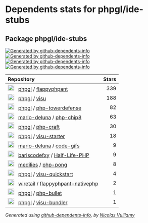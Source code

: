 # Dependents stats for phpgl/ide-stubs

## Package phpgl/ide-stubs

[![Generated by github-dependents-info](https://img.shields.io/static/v1?label=Used%20by&message=13&color=informational&logo=slickpic)](https://github.com/phpgl/ide-stubs/network/dependents)
[![Generated by github-dependents-info](https://img.shields.io/static/v1?label=Used%20by%20(public)&message=13&color=informational&logo=slickpic)](https://github.com/phpgl/ide-stubs/network/dependents)
[![Generated by github-dependents-info](https://img.shields.io/static/v1?label=Used%20by%20(private)&message=-13&color=informational&logo=slickpic)](https://github.com/phpgl/ide-stubs/network/dependents)
[![Generated by github-dependents-info](https://img.shields.io/static/v1?label=Used%20by%20(stars)&message=754&color=informational&logo=slickpic)](https://github.com/phpgl/ide-stubs/network/dependents)

| Repository | Stars  |
| :--------  | -----: |
|<img class="avatar mr-2" src="https://avatars.githubusercontent.com/u/109806777?s=40&v=4" width="20" height="20" alt="">  &nbsp; [phpgl](https://github.com/phpgl) / [flappyphpant](https://github.com/phpgl/flappyphpant) | 339 |
|<img class="avatar mr-2" src="https://avatars.githubusercontent.com/u/109806777?s=40&v=4" width="20" height="20" alt="">  &nbsp; [phpgl](https://github.com/phpgl) / [visu](https://github.com/phpgl/visu) | 188 |
|<img class="avatar mr-2" src="https://avatars.githubusercontent.com/u/109806777?s=40&v=4" width="20" height="20" alt="">  &nbsp; [phpgl](https://github.com/phpgl) / [php-towerdefense](https://github.com/phpgl/php-towerdefense) | 82 |
|<img class="avatar mr-2" src="https://avatars.githubusercontent.com/u/956212?s=40&v=4" width="20" height="20" alt="">  &nbsp; [mario-deluna](https://github.com/mario-deluna) / [php-chip8](https://github.com/mario-deluna/php-chip8) | 63 |
|<img class="avatar mr-2" src="https://avatars.githubusercontent.com/u/109806777?s=40&v=4" width="20" height="20" alt="">  &nbsp; [phpgl](https://github.com/phpgl) / [php-craft](https://github.com/phpgl/php-craft) | 30 |
|<img class="avatar mr-2" src="https://avatars.githubusercontent.com/u/109806777?s=40&v=4" width="20" height="20" alt="">  &nbsp; [phpgl](https://github.com/phpgl) / [visu-starter](https://github.com/phpgl/visu-starter) | 18 |
|<img class="avatar mr-2" src="https://avatars.githubusercontent.com/u/956212?s=40&v=4" width="20" height="20" alt="">  &nbsp; [mario-deluna](https://github.com/mario-deluna) / [code-gifs](https://github.com/mario-deluna/code-gifs) | 9 |
|<img class="avatar mr-2" src="https://avatars.githubusercontent.com/u/85716242?s=40&v=4" width="20" height="20" alt="">  &nbsp; [bariscodefxy](https://github.com/bariscodefxy) / [Half-Life-PHP](https://github.com/bariscodefxy/Half-Life-PHP) | 9 |
|<img class="avatar mr-2" src="https://avatars.githubusercontent.com/u/35309918?s=40&v=4" width="20" height="20" alt="">  &nbsp; [medilies](https://github.com/medilies) / [php-pong](https://github.com/medilies/php-pong) | 8 |
|<img class="avatar mr-2" src="https://avatars.githubusercontent.com/u/109806777?s=40&v=4" width="20" height="20" alt="">  &nbsp; [phpgl](https://github.com/phpgl) / [visu-quickstart](https://github.com/phpgl/visu-quickstart) | 4 |
|<img class="avatar mr-2" src="https://avatars.githubusercontent.com/u/18562134?s=40&v=4" width="20" height="20" alt="">  &nbsp; [wiretail](https://github.com/wiretail) / [flappyphpant-nativephp](https://github.com/wiretail/flappyphpant-nativephp) | 2 |
|<img class="avatar mr-2" src="https://avatars.githubusercontent.com/u/109806777?s=40&v=4" width="20" height="20" alt="">  &nbsp; [phpgl](https://github.com/phpgl) / [php-bullet](https://github.com/phpgl/php-bullet) | 1 |
|<img class="avatar mr-2" src="https://avatars.githubusercontent.com/u/109806777?s=40&v=4" width="20" height="20" alt="">  &nbsp; [phpgl](https://github.com/phpgl) / [visu-bundler](https://github.com/phpgl/visu-bundler) | 1 |


_Generated using [github-dependents-info](https://github.com/nvuillam/github-dependents-info), by [Nicolas Vuillamy](https://github.com/nvuillam)_